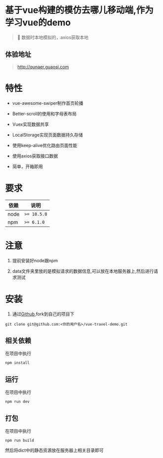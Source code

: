 基于vue构建的模仿去哪儿移动端,作为学习vue的demo
===============
> 🚀 数据时本地模拟的，axios获取本地

## 体验地址

> http://qunaer.guaosi.com

# 特性

- vue-awesome-swiper制作首页轮播

- Better-scroll的使用和字母表布局

- Vuex实现数据共享

- LocalStorage实现页面数据持久存储

- 使用keep-alive优化路由页面性能

- 使用axios获取接口数据

- 简单，开箱即用

# 要求

| 依赖 | 说明 |
| -------- | -------- |
| node| `>= 10.5.0` |
| npm| `>= 6.1.0` |

# 注意

1. 提前安装好node跟npm

2. data文件夹里放的是模拟请求的数据信息,可以放在本地服务器上,然后进行请求测试

# 安装

1. 通过[Github](https://git@github.com:guaosi/vue-travel-demo.git),fork到自己的项目下
```
git clone git@github.com:<你的用户名>/vue-travel-demo.git
```

## 相关依赖

在项目中执行

```
npm install
```

## 运行

在项目中执行

```
npm run dev
```

## 打包

在项目中执行

```
npm run build
```

然后将dict中的静态资源放在服务器上相关目录即可